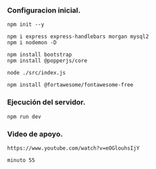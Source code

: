 ### Configuracion inicial.

    npm init --y

    npm i express express-handlebars morgan mysql2
    npm i nodemon -D

    npm install bootstrap
    npm install @popperjs/core

    node ./src/index.js

    npm install @fortawesome/fontawesome-free

### Ejecución del servidor.

    npm run dev

### Video de apoyo.

    https://www.youtube.com/watch?v=eOGlouhsIjY

    minuto 55
